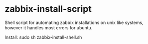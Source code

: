 # zabbix-install-script
Shell script for automating zabbix installations on unix like systems, however it handles most errors for ubuntu.

Install: 
sudo sh zabbix-install-shell.sh
